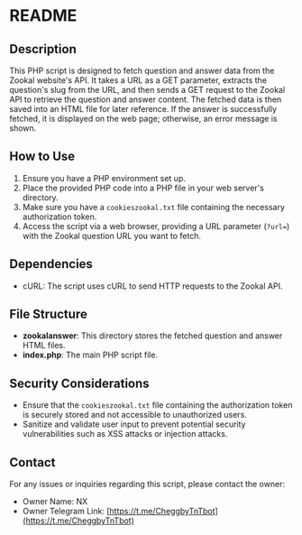 # README

## Description
This PHP script is designed to fetch question and answer data from the Zookal website's API. It takes a URL as a GET parameter, extracts the question's slug from the URL, and then sends a GET request to the Zookal API to retrieve the question and answer content. The fetched data is then saved into an HTML file for later reference. If the answer is successfully fetched, it is displayed on the web page; otherwise, an error message is shown.

## How to Use
1. Ensure you have a PHP environment set up.
2. Place the provided PHP code into a PHP file in your web server's directory.
3. Make sure you have a `cookieszookal.txt` file containing the necessary authorization token.
4. Access the script via a web browser, providing a URL parameter (`?url=`) with the Zookal question URL you want to fetch.

## Dependencies
- cURL: The script uses cURL to send HTTP requests to the Zookal API.

## File Structure
- **zookalanswer**: This directory stores the fetched question and answer HTML files.
- **index.php**: The main PHP script file.

## Security Considerations
- Ensure that the `cookieszookal.txt` file containing the authorization token is securely stored and not accessible to unauthorized users.
- Sanitize and validate user input to prevent potential security vulnerabilities such as XSS attacks or injection attacks.

## Contact
For any issues or inquiries regarding this script, please contact the owner:
- Owner Name: NX
- Owner Telegram Link: [https://t.me/CheggbyTnTbot](https://t.me/CheggbyTnTbot)
